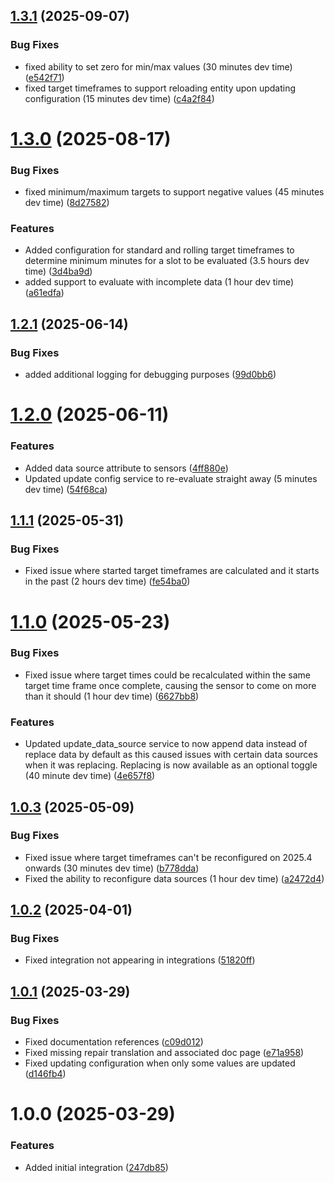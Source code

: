 ## [1.3.1](https://github.com/BottlecapDave/homeassistant-targettimeframes/compare/v1.3.0...v1.3.1) (2025-09-07)


### Bug Fixes

* fixed ability to set zero for min/max values (30 minutes dev time) ([e542f71](https://github.com/BottlecapDave/homeassistant-targettimeframes/commit/e542f71593738496568898bb783951c605786c6d))
* fixed target timeframes to support reloading entity upon updating configuration (15 minutes dev time) ([c4a2f84](https://github.com/BottlecapDave/homeassistant-targettimeframes/commit/c4a2f844a5e959583a798a91d3393280b7f7ed6c))

# [1.3.0](https://github.com/BottlecapDave/homeassistant-targettimeframes/compare/v1.2.1...v1.3.0) (2025-08-17)


### Bug Fixes

* fixed minimum/maximum targets to support negative values (45 minutes dev time) ([8d27582](https://github.com/BottlecapDave/homeassistant-targettimeframes/commit/8d27582d7b037e23bb2d285d6b4aca2e5586f02a))


### Features

* Added configuration for standard and rolling target timeframes to determine minimum minutes for a slot to be evaluated (3.5 hours dev time) ([3d4ba9d](https://github.com/BottlecapDave/homeassistant-targettimeframes/commit/3d4ba9dfc24005cd77b5961553faacb765dcf593))
* added support to evaluate with incomplete data (1 hour dev time) ([a61edfa](https://github.com/BottlecapDave/homeassistant-targettimeframes/commit/a61edfa71c23f5c88a7017ac0606f70f73b2b659))

## [1.2.1](https://github.com/BottlecapDave/homeassistant-targettimeframes/compare/v1.2.0...v1.2.1) (2025-06-14)


### Bug Fixes

* added additional logging for debugging purposes ([99d0bb6](https://github.com/BottlecapDave/homeassistant-targettimeframes/commit/99d0bb60cb6da0df69fd8b82c8752a072a571794))

# [1.2.0](https://github.com/BottlecapDave/homeassistant-targettimeframes/compare/v1.1.1...v1.2.0) (2025-06-11)


### Features

* Added data source attribute to sensors ([4ff880e](https://github.com/BottlecapDave/homeassistant-targettimeframes/commit/4ff880ebda435371c3e55cc86e4440f8e29a7f89))
* Updated update config service to re-evaluate straight away (5 minutes dev time) ([54f68ca](https://github.com/BottlecapDave/homeassistant-targettimeframes/commit/54f68ca6fa2c5f4d65ed0c899aea87fc5afc1aa9))

## [1.1.1](https://github.com/BottlecapDave/homeassistant-targettimeframes/compare/v1.1.0...v1.1.1) (2025-05-31)


### Bug Fixes

* Fixed issue where started target timeframes are calculated and it starts in the past (2 hours dev time) ([fe54ba0](https://github.com/BottlecapDave/homeassistant-targettimeframes/commit/fe54ba036c10af23cd2d4a2ee495b6b6123ee025))

# [1.1.0](https://github.com/BottlecapDave/homeassistant-targettimeframes/compare/v1.0.4...v1.1.0) (2025-05-23)


### Bug Fixes

* Fixed issue where target times could be recalculated within the same target time frame once complete, causing the sensor to come on more than it should (1 hour dev time) ([6627bb8](https://github.com/BottlecapDave/homeassistant-targettimeframes/commit/6627bb88a02704b845cd425745193fe8a1e5017a))


### Features

* Updated update_data_source service to now append data instead of replace data by default as this caused issues with certain data sources when it was replacing. Replacing is now available as an optional toggle (40 minute dev time) ([4e657f8](https://github.com/BottlecapDave/homeassistant-targettimeframes/commit/4e657f83436beca8261a47f48cf730520cfd8185))

## [1.0.3](https://github.com/BottlecapDave/homeassistant-targettimeframes/compare/v1.0.2...v1.0.3) (2025-05-09)


### Bug Fixes

* Fixed issue where target timeframes can't be reconfigured on 2025.4 onwards (30 minutes dev time) ([b778dda](https://github.com/BottlecapDave/homeassistant-targettimeframes/commit/b778ddae183358f706f3840bfd17d3720553d867))
* Fixed the ability to reconfigure data sources (1 hour dev time) ([a2472d4](https://github.com/BottlecapDave/homeassistant-targettimeframes/commit/a2472d4cd9a279325485e6a6aaab011f12761605))

## [1.0.2](https://github.com/BottlecapDave/homeassistant-targettimeframes/compare/v1.0.1...v1.0.2) (2025-04-01)


### Bug Fixes

* Fixed integration not appearing in integrations ([51820ff](https://github.com/BottlecapDave/homeassistant-targettimeframes/commit/51820fff765b63bad931d54b9a89c44346003d91))

## [1.0.1](https://github.com/BottlecapDave/homeassistant-targettimeframes/compare/v1.0.0...v1.0.1) (2025-03-29)


### Bug Fixes

* Fixed documentation references ([c09d012](https://github.com/BottlecapDave/homeassistant-targettimeframes/commit/c09d01291b1f65d43589ce81f3098c658e4ba676))
* Fixed missing repair translation and associated doc page ([e71a958](https://github.com/BottlecapDave/homeassistant-targettimeframes/commit/e71a958e7c69f5b9e6ff9ba316593eca6598ced9))
* Fixed updating configuration when only some values are updated ([d146fb4](https://github.com/BottlecapDave/homeassistant-targettimeframes/commit/d146fb4c0f2db46da56e5076a6ffd90947d22066))

# 1.0.0 (2025-03-29)


### Features

* Added initial integration ([247db85](https://github.com/BottlecapDave/homeassistant-targettimeframes/commit/247db859e3d3f417ab2170e00515ad7328b9e320))
